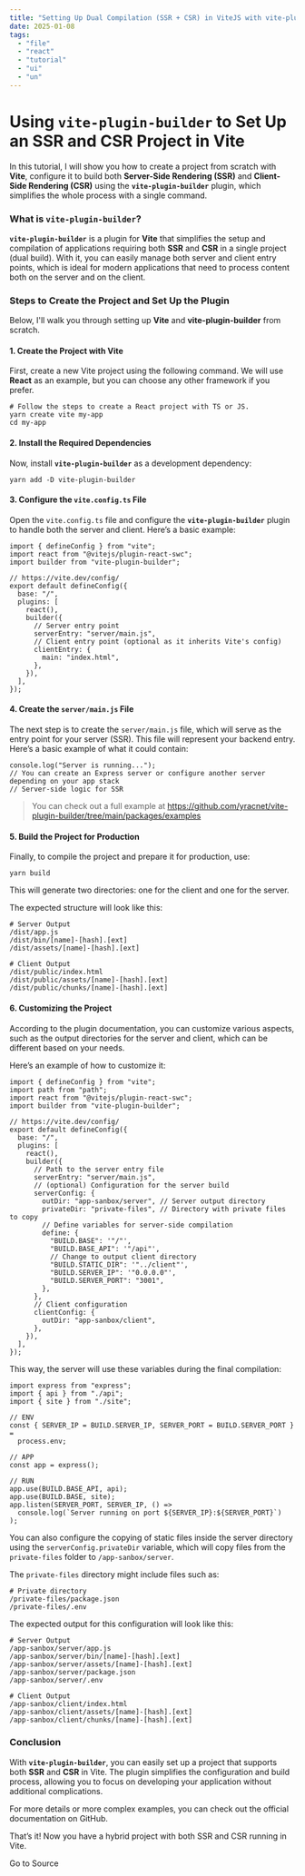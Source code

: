 ```yaml
---
title: "Setting Up Dual Compilation (SSR + CSR) in ViteJS with vite-plugin-builder"
date: 2025-01-08
tags: 
  - "file"
  - "react"
  - "tutorial"
  - "ui"
  - "un"
---
```


# **Using `vite-plugin-builder` to Set Up an SSR and CSR Project in Vite**

In this tutorial, I will show you how to create a project from scratch with **Vite**, configure it to build both **Server-Side Rendering (SSR)** and **Client-Side Rendering (CSR)** using the **`vite-plugin-builder`** plugin, which simplifies the whole process with a single command.

### **What is `vite-plugin-builder`?**

**`vite-plugin-builder`** is a plugin for **Vite** that simplifies the setup and compilation of applications requiring both **SSR** and **CSR** in a single project (dual build). With it, you can easily manage both server and client entry points, which is ideal for modern applications that need to process content both on the server and on the client.

### **Steps to Create the Project and Set Up the Plugin**

Below, I'll walk you through setting up **Vite** and **vite-plugin-builder** from scratch.

#### **1\. Create the Project with Vite**

First, create a new Vite project using the following command. We will use **React** as an example, but you can choose any other framework if you prefer.  

```
# Follow the steps to create a React project with TS or JS.
yarn create vite my-app
cd my-app
```

#### **2\. Install the Required Dependencies**

Now, install **`vite-plugin-builder`** as a development dependency:  

```
yarn add -D vite-plugin-builder
```

#### **3\. Configure the `vite.config.ts` File**

Open the `vite.config.ts` file and configure the **`vite-plugin-builder`** plugin to handle both the server and client. Here’s a basic example:  

```
import { defineConfig } from "vite";
import react from "@vitejs/plugin-react-swc";
import builder from "vite-plugin-builder";

// https://vite.dev/config/
export default defineConfig({
  base: "/",
  plugins: [
    react(),
    builder({
      // Server entry point
      serverEntry: "server/main.js",
      // Client entry point (optional as it inherits Vite's config)
      clientEntry: {
        main: "index.html",
      },
    }),
  ],
});
```

#### **4\. Create the `server/main.js` File**

The next step is to create the `server/main.js` file, which will serve as the entry point for your server (SSR). This file will represent your backend entry. Here’s a basic example of what it could contain:  

```
console.log("Server is running...");
// You can create an Express server or configure another server depending on your app stack
// Server-side logic for SSR
```

> You can check out a full example at https://github.com/yracnet/vite-plugin-builder/tree/main/packages/examples

#### **5\. Build the Project for Production**

Finally, to compile the project and prepare it for production, use:  

```
yarn build
```

This will generate two directories: one for the client and one for the server.

The expected structure will look like this:  

```
# Server Output
/dist/app.js
/dist/bin/[name]-[hash].[ext]
/dist/assets/[name]-[hash].[ext]

# Client Output
/dist/public/index.html
/dist/public/assets/[name]-[hash].[ext]
/dist/public/chunks/[name]-[hash].[ext]
```

#### **6\. Customizing the Project**

According to the plugin documentation, you can customize various aspects, such as the output directories for the server and client, which can be different based on your needs.

Here’s an example of how to customize it:  

```
import { defineConfig } from "vite";
import path from "path";
import react from "@vitejs/plugin-react-swc";
import builder from "vite-plugin-builder";

// https://vite.dev/config/
export default defineConfig({
  base: "/",
  plugins: [
    react(),
    builder({
      // Path to the server entry file
      serverEntry: "server/main.js",
      // (optional) Configuration for the server build
      serverConfig: {
        outDir: "app-sanbox/server", // Server output directory
        privateDir: "private-files", // Directory with private files to copy
        // Define variables for server-side compilation
        define: {
          "BUILD.BASE": '"/"',
          "BUILD.BASE_API": '"/api"',
          // Change to output client directory
          "BUILD.STATIC_DIR": '"../client"',
          "BUILD.SERVER_IP": '"0.0.0.0"',
          "BUILD.SERVER_PORT": "3001",
        },
      },
      // Client configuration
      clientConfig: {
        outDir: "app-sanbox/client",
      },
    }),
  ],
});
```

This way, the server will use these variables during the final compilation:  

```
import express from "express";
import { api } from "./api";
import { site } from "./site";

// ENV
const { SERVER_IP = BUILD.SERVER_IP, SERVER_PORT = BUILD.SERVER_PORT } =
  process.env;

// APP
const app = express();

// RUN
app.use(BUILD.BASE_API, api);
app.use(BUILD.BASE, site);
app.listen(SERVER_PORT, SERVER_IP, () =>
  console.log(`Server running on port ${SERVER_IP}:${SERVER_PORT}`)
);
```

You can also configure the copying of static files inside the server directory using the `serverConfig.privateDir` variable, which will copy files from the `private-files` folder to `/app-sanbox/server`.

The `private-files` directory might include files such as:  

```
# Private directory
/private-files/package.json
/private-files/.env
```

The expected output for this configuration will look like this:  

```
# Server Output
/app-sanbox/server/app.js
/app-sanbox/server/bin/[name]-[hash].[ext]
/app-sanbox/server/assets/[name]-[hash].[ext]
/app-sanbox/server/package.json
/app-sanbox/server/.env

# Client Output
/app-sanbox/client/index.html
/app-sanbox/client/assets/[name]-[hash].[ext]
/app-sanbox/client/chunks/[name]-[hash].[ext]
```

### **Conclusion**

With **`vite-plugin-builder`**, you can easily set up a project that supports both **SSR** and **CSR** in Vite. The plugin simplifies the configuration and build process, allowing you to focus on developing your application without additional complications.

For more details or more complex examples, you can check out the official documentation on GitHub.

That’s it! Now you have a hybrid project with both SSR and CSR running in Vite.

Go to Source
